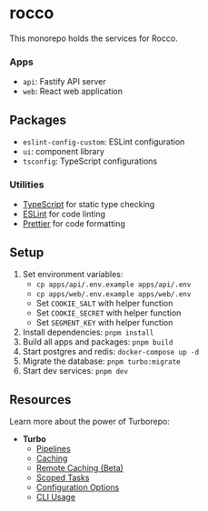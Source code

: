 # rocco

This monorepo holds the services for Rocco.

### Apps
- `api`: Fastify API server
- `web`: React web application

## Packages

- `eslint-config-custom`: ESLint configuration
- `ui`: component library
- `tsconfig`: TypeScript configurations

### Utilities
- [TypeScript](https://www.typescriptlang.org/) for static type checking
- [ESLint](https://eslint.org/) for code linting
- [Prettier](https://prettier.io) for code formatting

## Setup

1. Set environment variables:
   - `cp apps/api/.env.example apps/api/.env`
   - `cp apps/web/.env.example apps/web/.env`
   - Set `COOKIE_SALT` with helper function
   - Set `COOKIE_SECRET` with helper function
   - Set `SEGMENT_KEY` with helper function
1. Install dependencies: `pnpm install`
2. Build all apps and packages: `pnpm build`
3. Start postgres and redis: `docker-compose up -d`
4. Migrate the database: `pnpm turbo:migrate`
5. Start dev services: `pnpm dev`


## Resources

Learn more about the power of Turborepo:
- **Turbo**
  - [Pipelines](https://turborepo.org/docs/features/pipelines)
  - [Caching](https://turborepo.org/docs/features/caching)
  - [Remote Caching (Beta)](https://turborepo.org/docs/features/remote-caching)
  - [Scoped Tasks](https://turborepo.org/docs/features/scopes)
  - [Configuration Options](https://turborepo.org/docs/reference/configuration)
  - [CLI Usage](https://turborepo.org/docs/reference/command-line-reference)
